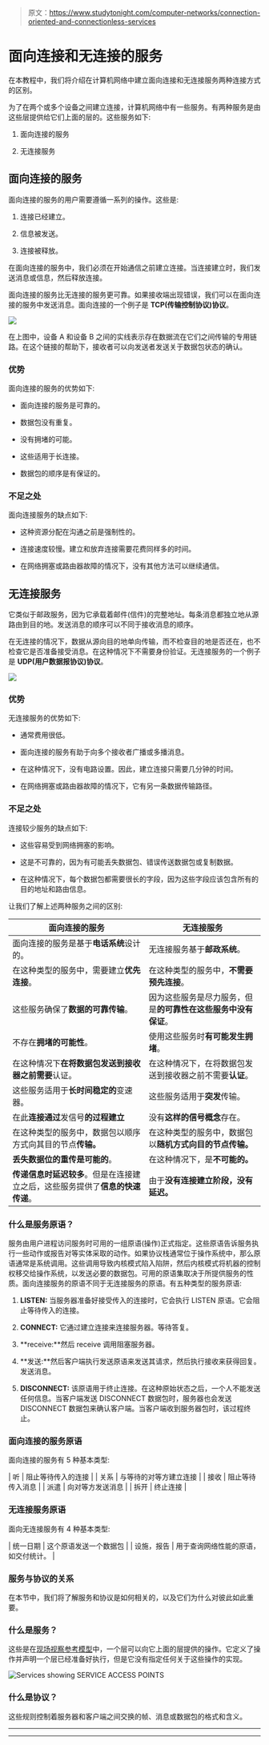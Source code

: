 > 原文：<https://www.studytonight.com/computer-networks/connection-oriented-and-connectionless-services>

# 面向连接和无连接的服务

在本教程中，我们将介绍在计算机网络中建立面向连接和无连接服务两种连接方式的区别。

为了在两个或多个设备之间建立连接，计算机网络中有一些服务。有两种服务是由这些层提供给它们上面的层的。这些服务如下:

1.  面向连接的服务

2.  无连接服务

## 面向连接的服务

面向连接的服务的用户需要遵循一系列的操作。这些是:

1.  连接已经建立。

2.  信息被发送。

3.  连接被释放。

在面向连接的服务中，我们必须在开始通信之前建立连接。当连接建立时，我们发送消息或信息，然后释放连接。

面向连接的服务比无连接的服务更可靠。如果接收端出现错误，我们可以在面向连接的服务中发送消息。面向连接的一个例子是 **TCP(传输控制协议)协议**。

![](img/d679184baed29fcdf1eb161b3c8d89f1.png)

在上图中，设备 A 和设备 B 之间的实线表示存在数据流在它们之间传输的专用链路。在这个链接的帮助下，接收者可以向发送者发送关于数据包状态的确认。

### 优势

面向连接的服务的优势如下:

*   面向连接的服务是可靠的。

*   数据包没有重复。

*   没有拥堵的可能。

*   这些适用于长连接。

*   数据包的顺序是有保证的。

### 不足之处

面向连接服务的缺点如下:

*   这种资源分配在沟通之前是强制性的。

*   连接速度较慢。建立和放弃连接需要花费同样多的时间。

*   在网络拥塞或路由器故障的情况下，没有其他方法可以继续通信。

## 无连接服务

它类似于邮政服务，因为它承载着邮件(信件)的完整地址。每条消息都独立地从源路由到目的地。发送消息的顺序可以不同于接收消息的顺序。

在无连接的情况下，数据从源向目的地单向传输，而不检查目的地是否还在，也不检查它是否准备接受消息。在这种情况下不需要身份验证。无连接服务的一个例子是 **UDP(用户数据报协议)协议**。

![](img/56e6e0266e5b8a32d0fa25dd5e28ff76.png)

### 优势

无连接服务的优势如下:

*   通常费用很低。

*   面向连接的服务有助于向多个接收者广播或多播消息。

*   在这种情况下，没有电路设置。因此，建立连接只需要几分钟的时间。

*   在网络拥塞或路由器故障的情况下，它有另一条数据传输路径。

### 不足之处

连接较少服务的缺点如下:

*   这些容易受到网络拥塞的影响。

*   这是不可靠的，因为有可能丢失数据包、错误传送数据包或复制数据。

*   在这种情况下，每个数据包都需要很长的字段，因为这些字段应该包含所有的目的地址和路由信息。

让我们了解上述两种服务之间的区别:

| 面向连接的服务 | 无连接服务 |
| --- | --- |
| 面向连接的服务是基于**电话系统**设计的。 | 无连接服务基于**邮政系统**。 |
| 在这种类型的服务中，需要建立**优先连接**。 | 在这种类型的服务中，**不需要预先连接**。 |
| 这些服务确保了**数据的可靠传输**。 | 因为这些服务是尽力服务，但是**的可靠性在这些服务中没有保证**。 |
| 不存在**拥堵的可能性**。 | 使用这些服务时**有可能发生拥堵**。 |
| 在这种情况下**在将数据包发送到接收器之前需要**认证。 | 在这种情况下，在将数据包发送到接收器之前不需要**认证**。 |
| 这些服务适用于**长时间稳定的**变速器。 | 这些服务适用于**突发**传输。 |
| 在此**连接通过**发信号**的过程建立** | 没有**这样的信号概念**存在。 |
| 在这种类型的服务中，数据包以顺序方式向其目的节点**传输。** | 在这种类型的服务中，数据包以**随机方式向目的节点传输。** |
| **丢失数据位的重传是可能的**。 | 在这种情况下，是**不可能的。** |
| **传递信息时延迟较多**。但是在连接建立之后，这些服务提供了**信息的快速传递**。 | 由于**没有连接建立阶段，**没有**延迟。** |

### 什么是服务原语？

服务由用户进程访问服务时可用的一组原语(操作)正式指定。这些原语告诉服务执行一些动作或报告对等实体采取的动作。如果协议栈通常位于操作系统中，那么原语通常是系统调用。这些调用导致内核模式陷入陷阱，然后内核模式将机器的控制权移交给操作系统，以发送必要的数据包。可用的原语集取决于所提供服务的性质。面向连接服务的原语不同于无连接服务的原语。有五种类型的服务原语:

1.  **LISTEN:** 当服务器准备好接受传入的连接时，它会执行 LISTEN 原语。它会阻止等待传入的连接。

2.  **CONNECT:** 它通过建立连接来连接服务器。等待答复。

3.  **receive:**然后 receive 调用阻塞服务器。

4.  **发送:**然后客户端执行发送原语来发送其请求，然后执行接收来获得回复。发送消息。

5.  **DISCONNECT:** 该原语用于终止连接。在这种原始状态之后，一个人不能发送任何信息。当客户端发送 DISCONNECT 数据包时，服务器也会发送 DISCONNECT 数据包来确认客户端。当客户端收到服务器包时，该过程终止。

### 面向连接的服务原语

面向连接的服务有 5 种基本类型:

| 听 | 阻止等待传入的连接 |
| 关系 | 与等待的对等方建立连接 |
| 接收 | 阻止等待传入消息 |
| 派遣 | 向对等方发送消息 |
| 拆开 | 终止连接 |

### 无连接服务原语

面向无连接服务有 4 种基本类型:

| 统一日期 | 这个原语发送一个数据包 |
| 设施，报告 | 用于查询网络性能的原语，如交付统计。 |

### 服务与协议的关系

在本节中，我们将了解服务和协议是如何相关的，以及它们为什么对彼此如此重要。

### 什么是服务？

这些是在[现场视察参考模型](https://www.studytonight.com/computer-networks/complete-osi-model)中，一个层可以向它上面的层提供的操作。它定义了操作并声明一个层已经准备好执行，但是它没有指定任何关于这些操作的实现。

![Services showing SERVICE ACCESS POINTS](img/0774a28a5d74039383800e7f86008303.png)

### 什么是协议？

这些规则控制着服务器和客户端之间交换的帧、消息或数据包的格式和含义。



* * *

* * *
